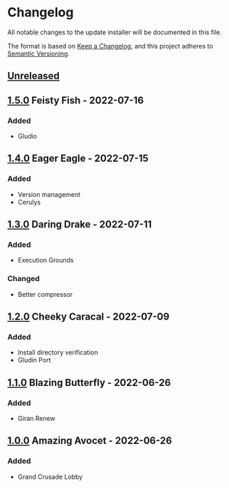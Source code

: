 # Changelog

All notable changes to the update installer will be documented in this file.

The format is based on [Keep a Changelog](https://keepachangelog.com/en/1.0.0/),
and this project adheres to [Semantic Versioning](https://semver.org/spec/v2.0.0.html).

## [Unreleased]

## [1.5.0] Feisty Fish - 2022-07-16

### Added

- Gludio

## [1.4.0] Eager Eagle - 2022-07-15

### Added

- Version management
- Cerulys

## [1.3.0] Daring Drake - 2022-07-11

### Added

- Execution Grounds

### Changed

- Better compressor

## [1.2.0] Cheeky Caracal - 2022-07-09

### Added

- Install directory verification
- Gludin Port

## [1.1.0] Blazing Butterfly - 2022-06-26

### Added

- Giran Renew

## [1.0.0] Amazing Avocet - 2022-06-26

### Added

- Grand Crusade Lobby

[unreleased]: https://github.com/vae-soli-fr/client/compare/update-v1.5.0...HEAD
[1.5.0]: https://github.com/vae-soli-fr/client/compare/update-v1.4.0...update-v1.5.0
[1.4.0]: https://github.com/vae-soli-fr/client/compare/update-v1.3.0...update-v1.4.0
[1.3.0]: https://github.com/vae-soli-fr/client/compare/update-v1.2.0...update-v1.3.0
[1.2.0]: https://github.com/vae-soli-fr/client/compare/update-v1.1.0...update-v1.2.0
[1.1.0]: https://github.com/vae-soli-fr/client/compare/update-v1.0.0...update-v1.1.0
[1.0.0]: https://github.com/vae-soli-fr/client/releases/tag/update-v1.0.0
